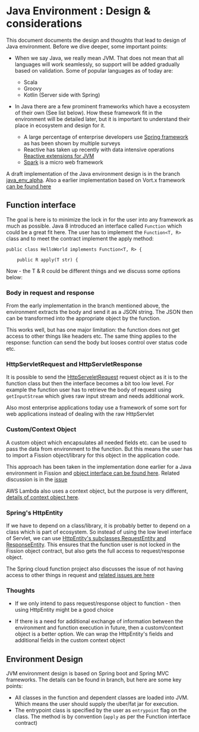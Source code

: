 # Java Environment : Design & considerations

This document documents the design and thoughts that lead to design of Java environment. Before we dive deeper, some important points:

- When we say Java, we really mean JVM. That does not mean that all languages will work seamlessly, so support will be added gradually based on validation. Some of popular languages as of today are:
    - Scala
    - Groovy
    - Kotlin (Server side with Spring)

- In Java there are a few prominent frameworks which have a ecosystem of their own (See list below). How these framework fit in the environment will be detailed later, but it is important to understand their place in ecosystem and design for it.
    - A large percentage of enterprise developers use [Spring framework](https://spring.io/) as has been shown by multiple surveys
    - Reactive has taken up recently with data intensive operations [Reactive extensions for JVM](https://github.com/ReactiveX/RxJava)
    - [Spark](http://sparkjava.com/) is a micro web framework

A draft implementation of the Java environment design is in the branch [java_env_alpha](https://github.com/fnlize/fnlize/tree/java_env_alpha). Also a earlier implementation based on Vort.x framework [can be found here](https://github.com/tobias/fission-java-env/)

## Function interface

The goal is here is to minimize the lock in for the user into any framework as much as possible. Java 8 introduced an interface called ```Function``` which could be a great fit here. The user has to implement the ```Function<T, R>``` class and to meet the contract implement the apply method:

```
public class HelloWorld implements Function<T, R> {

	public R apply(T str) {

```

Now - the T & R could be different things and we discuss some options below:

### Body in request and response

From the early implementation in the branch mentioned above, the environment extracts the body and send it as a JSON string. The JSON then can be transformed into the appropriate object by the function.

This works well, but has one major limitation: the function does not get access to other things like headers etc. The same thing applies to the response: function can send the body but looses control over status code etc.

### HttpServletRequest and HttpServletResponse

It is possible to send the [HttpServeletRequest](https://docs.oracle.com/javaee/6/api/javax/servlet/http/HttpServletRequest.html) request object as it is to the function class but then the interface becomes a bit too low level. For example the function user has to retrieve the body of request using ```getInputStream``` which gives raw input stream and needs additional work. 

Also most enterprise applications today use a framework of some sort for web applications instead of dealing with the raw HttpServlet

### Custom/Context Object

A custom object which encapsulates all needed fields etc. can be used to pass the data from environment to the function. But this means the user has to import a Fission object/library for this object in the application code.

This approach has been taken in the implementation done earlier for a Java environment in Fission and [object interface can be found here](https://github.com/tobias/fission-java-env/blob/master/src/main/java/io/fission/api/Context.java). Related discussion is in the [issue](https://github.com/fnlize/fnlize/issues/91)

AWS Lambda also uses a context object, but the purpose is very different, [details of context object here](https://docs.aws.amazon.com/lambda/latest/dg/java-context-object.html).

### Spring's HttpEntity

If we have to depend on a class/library, it is probably better to depend on a class which is part of ecosystem. So instead of using the low level interface of Servlet, we can use [HttpEntity's subclasses RequestEntity and ResponseEntity](https://docs.spring.io/spring/docs/5.0.5.RELEASE/javadoc-api/org/springframework/http/HttpEntity.html). This ensures that the function user is not locked in the Fission object contract, but also gets the full access to request/response object.

The Spring cloud function project also discusses the issue of not having access to other things in request and [related issues are here](https://github.com/spring-cloud/spring-cloud-function/issues?utf8=%E2%9C%93&q=is%3Aissue+is%3Aopen+header)

### Thoughts

- If we only intend to pass request/response object to function - then using HttpEntity might be a good choice

- If there is a need for additional exchange of information between the environment and function execution in future, then a custom/context object is a better option. We can wrap the HttpEntity's fields and additional fields in the custom context object

## Environment Design

JVM environment design is based on Spring boot and Spring MVC frameworks. The details can be found in branch, but here are some key points:

- All classes in the function and dependent classes are loaded into JVM. Which means the user should supply the uber/fat jar for execution.
- The entrypoint class is specified by the user as ```entrypoint``` flag on the class. The method is by convention (```apply``` as per the Function interface contract)
